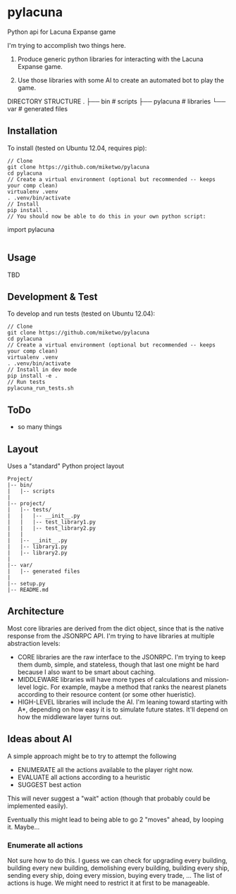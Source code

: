 # pylacuna
Python api for Lacuna Expanse game

I'm trying to accomplish two things here.

1) Produce generic python libraries for interacting with the Lacuna Expanse game.

2) Use those libraries with some AI to create an automated bot to play the game.


DIRECTORY STRUCTURE
.
├── bin            # scripts
├── pylacuna       # libraries
└── var            # generated files


Installation
------------
To install (tested on Ubuntu 12.04, requires pip):
```
// Clone
git clone https://github.com/miketwo/pylacuna
cd pylacuna
// Create a virtual environment (optional but recommended -- keeps your comp clean)
virtualenv .venv
. .venv/bin/activate
// Install
pip install .
// You should now be able to do this in your own python script:
```
import pylacuna
```
```

Usage
-----
TBD

Development & Test
------------------
To develop and run tests (tested on Ubuntu 12.04):
```
// Clone
git clone https://github.com/miketwo/pylacuna
cd pylacuna
// Create a virtual environment (optional but recommended -- keeps your comp clean)
virtualenv .venv
. .venv/bin/activate
// Install in dev mode
pip install -e .
// Run tests
pylacuna_run_tests.sh
```

ToDo
----
- so many things

Layout
------
Uses a "standard" Python project layout
```
Project/
|-- bin/
|   |-- scripts
|
|-- project/
|   |-- tests/
|   |   |-- __init__.py
|   |   |-- test_library1.py
|   |   |-- test_library2.py
|   |
|   |-- __init__.py
|   |-- library1.py
|   |-- library2.py
|
|-- var/
|   |-- generated files
|
|-- setup.py
|-- README.md
```

Architecture
------------
Most core libraries are derived from the dict object, since that is the native
response from the JSONRPC API. I'm trying to have libraries at multiple
abstraction levels:
 - CORE libraries are the raw interface to the JSONRPC. I'm trying to keep them
   dumb, simple, and stateless, though that last one might be hard because I
   also want to be smart about caching.
 - MIDDLEWARE libraries will have more types of calculations and mission-level logic. For example, maybe a method that ranks the nearest planets according to their resource content (or some other hueristic).
 - HIGH-LEVEL libraries will include the AI. I'm leaning toward starting with A*, depending on how easy it is to simulate future states.  It'll depend on how the middleware layer turns out.


Ideas about AI
--------------
A simple approach might be to try to attempt the following
 - ENUMERATE all the actions available to the player right now.
 - EVALUATE all actions according to a heuristic
 - SUGGEST best action

 This will never suggest a "wait" action (though that probably could be implemented easily).

Eventually this might lead to being able to go 2 "moves" ahead, by looping it. Maybe...

### Enumerate all actions ###
Not sure how to do this. I guess we can check for upgrading every building, building every new building, demolishing every building, building every ship, sending every ship, doing every mission, buying every trade, ... The list of actions is huge. We might need to restrict it at first to be manageable.





